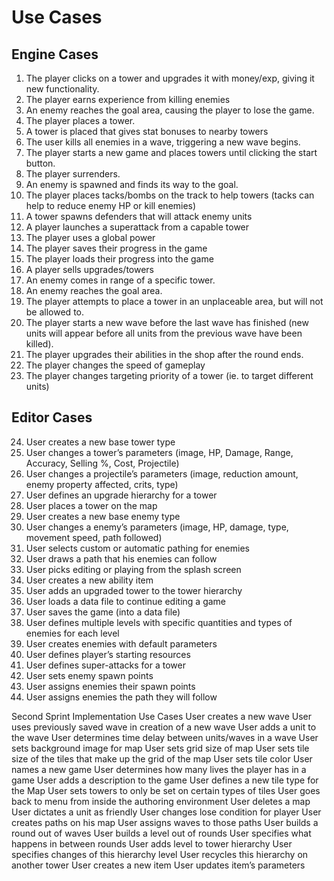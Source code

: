 Use Cases
===

Engine Cases
---
1. The player clicks on a tower and upgrades it with money/exp, giving it new functionality.
2. The player earns experience from killing enemies
3. An enemy reaches the goal area, causing the player to lose the game.
4. The player places a tower.
5. A tower is placed that gives stat bonuses to nearby towers
6. The user kills all enemies in a wave, triggering a new wave begins.
7. The player starts a new game and places towers until clicking the start button.
8. The player surrenders.
9. An enemy is spawned and finds its way to the goal.
10. The player places tacks/bombs on the track to help towers (tacks can help to reduce enemy HP or kill enemies)
11. A tower spawns defenders that will attack enemy units
12. A player launches a superattack from a capable tower
13. The player uses a global power
14. The player saves their progress in the game
15. The player loads their progress into the game
16. A player sells upgrades/towers
17. An enemy comes in range of a specific tower.
18. An enemy reaches the goal area.
19. The player attempts to place a tower in an unplaceable area, but will not be allowed to. 
20. The player starts a new wave before the last wave has finished (new units will appear before all units from the previous wave have been killed).
21. The player upgrades their abilities in the shop after the round ends.
22. The player changes the speed of gameplay
23. The player changes targeting priority of a tower (ie. to target different units)

Editor Cases
---
24. User creates a new base tower type
25. User changes a tower’s parameters (image, HP, Damage, Range, Accuracy, Selling %, Cost, Projectile)
26. User changes a projectile’s parameters (image, reduction amount, enemy property affected, crits, type)
27. User defines an upgrade hierarchy for a tower
28. User places a tower on the map
29. User creates a new base enemy type
30. User changes a enemy’s parameters (image, HP, damage, type, movement speed, path followed)
31. User selects custom or automatic pathing for enemies
32. User draws a path that his enemies can follow
33. User picks editing or playing from the splash screen
34. User creates a new ability item
35. User adds an upgraded tower to the tower hierarchy
36. User loads a data file to continue editing a game
37. User saves the game (into a data file)
38. User defines multiple levels with specific quantities and types of enemies for each level
39. User creates enemies with default parameters
40. User defines player’s starting resources
41. User defines super-attacks for a tower
42. User sets enemy spawn points
43. User assigns enemies their spawn points
44. User assigns enemies the path they will follow

Second Sprint Implementation Use Cases
User creates a new wave
User uses previously saved wave in creation of a new wave
User adds a unit to the wave
User determines time delay between units/waves in a wave
User sets background image for map
User sets grid size of map
User sets tile size of the tiles that make up the grid of the map
User sets tile color
User names a new game
User determines how many lives the player has in a game
User adds a description to the game
User defines a new tile type for the Map
User sets towers to only be set on certain types of tiles
User goes back to menu from inside the authoring environment
User deletes a map
User dictates a unit as friendly
User changes lose condition for player
User creates paths on his map
User assigns waves to those paths
User builds a round out of waves
User builds a level out of rounds
User specifies what happens in between rounds 
User adds level to tower hierarchy
User specifies changes of this hierarchy level
User recycles this hierarchy on another tower
User creates a new item
User updates item’s parameters
